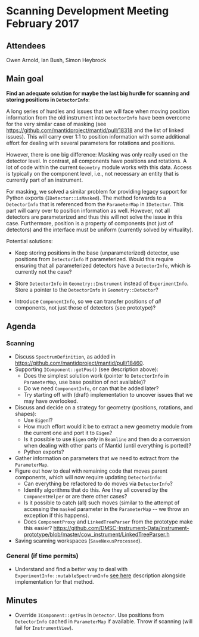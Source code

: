 # Scanning Development Meeting February 2017

## Attendees

Owen Arnold,
Ian Bush,
Simon Heybrock

## Main goal

**Find an adequate solution for maybe the last big hurdle for scanning and storing positions in `DetectorInfo`**:

A long series of hurdles and issues that we will face when moving position information from the old instrument into `DetectorInfo` have been overcome for the very similar case of masking (see https://github.com/mantidproject/mantid/pull/18318 and the list of linked issues). This will carry over 1:1 to position information with some additional effort for dealing with several parameters for rotations and positions.

However, there is one big difference: Masking was only really used on the detector level. In contrast, all components have positions and rotations. A lot of code within the current `Geometry` module works with this data. Access is typically on the component level, i.e., not necessary an entity that is currently part of an instrument.

For masking, we solved a similar problem for providing legacy support for Python exports (`IDetector::isMasked`). The method forwards to a `DetectorInfo` that is referenced from the `ParameterMap` in `IDetector`. This part will carry over to position information as well. However, not all detectors are parameterized and thus this will not solve the issue in this case. Furthermore, position is a property of components (not just of detectors) and the interface must be uniform (currently solved by virtuality).

Potential solutions:

- Keep storing positions in the base (unparameterized) detector, use positions from `DetectorInfo` if parameterized. Would this require ensuring that all parameterized detectors have a `DetectorInfo`, which is currently not the case?

- Store `DetectorInfo` in `Geometry::Instrument` instead of `ExperimentInfo`. Store a pointer to the `DetectorInfo` in `Geometry::Detector`?

- Introduce `ComponentInfo`, so we can transfer positions of *all* components, not just those of detectors (see prototype)?

## Agenda

### Scanning

- Discuss `SpectrumDefinition`, as added in https://github.com/mantidproject/mantid/pull/18460.
- Supporting `IComponent::getPos()` (see description above):
  - Does the simplest solution work (pointer to `DetectorInfo` in `ParameterMap`, use base position of not available)?
  - Do we need `ComponentInfo`, or can that be added later?
  - Try starting off with (draft) implementation to uncover issues that we may have overlooked.
- Discuss and decide on a strategy for geometry (positions, rotations, and shapes):
  - Use `Eigen`!?
  - How much effort would it be to extract a new geometry module from the current one and port it to `Eigen`?
  - Is it possible to use `Eigen` only in `Beamline` and then do a conversion when dealing with other parts of Mantid (until everything is ported)? 
  - Python exports?
- Gather information on parameters that we need to extract from the `ParameterMap`.
- Figure out how to deal with remaining code that moves parent components, which will now require updating `DetectorInfo`:
  - Can everything be refactored to do moves via `DetectorInfo`?
  - Identify algorithms that do this. Are they all covered by the `ComponentHelper` or are there other cases?
  - Is it possible to catch (all) such moves (similar to the attempt of accessing the `masked` parameter in the `ParameterMap` -- we throw an exception if this happens).
  - Does `ComponentProxy` and `LinkedTreeParser` from the prototype make this easier? https://github.com/DMSC-Instrument-Data/instrument-prototype/blob/master/cow_instrument/LinkedTreeParser.h
- Saving scanning workspaces (`SaveNexusProcessed`).

### General (if time permits)

* Understand and find a better way to deal with `ExperimentInfo::mutableSpectrumInfo` [see here](https://github.com/mantidproject/mantid/pull/18460/files) description alongside implementation for that method.

## Minutes

- Override `IComponent::getPos` in `Detector`. Use positions from `DetectorInfo` cached in `ParameterMap` if available. Throw if scanning (will fail for `InstrumentView`).
